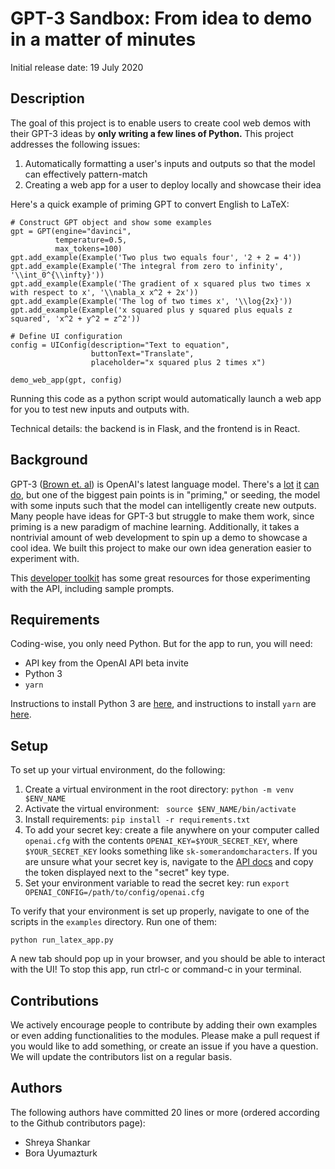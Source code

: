 # GPT-3 Sandbox: From idea to demo in a matter of minutes

Initial release date: 19 July 2020

## Description

The goal of this project is to enable users to create cool web demos with their GPT-3 ideas by **only writing a few lines of Python.** This project addresses the following issues:

1. Automatically formatting a user's inputs and outputs so that the model can effectively pattern-match
2. Creating a web app for a user to deploy locally and showcase their idea

Here's a quick example of priming GPT to convert English to LaTeX:

```
# Construct GPT object and show some examples
gpt = GPT(engine="davinci",
          temperature=0.5,
          max_tokens=100)
gpt.add_example(Example('Two plus two equals four', '2 + 2 = 4'))
gpt.add_example(Example('The integral from zero to infinity', '\\int_0^{\\infty}'))
gpt.add_example(Example('The gradient of x squared plus two times x with respect to x', '\\nabla_x x^2 + 2x'))
gpt.add_example(Example('The log of two times x', '\\log{2x}'))
gpt.add_example(Example('x squared plus y squared plus equals z squared', 'x^2 + y^2 = z^2'))

# Define UI configuration
config = UIConfig(description="Text to equation",
                  buttonText="Translate",
                  placeholder="x squared plus 2 times x")

demo_web_app(gpt, config)
```

Running this code as a python script would automatically launch a web app for you to test new inputs and outputs with.

Technical details: the backend is in Flask, and the frontend is in React.

## Background

GPT-3 ([Brown et. al](https://arxiv.org/abs/2005.14165)) is OpenAI's latest language model. There's a [lot](https://twitter.com/sharifshameem/status/1282676454690451457) [it](https://twitter.com/jsngr/status/1284511080715362304?s=20) [can](https://twitter.com/paraschopra/status/1284801028676653060?s=20) [do](https://www.gwern.net/GPT-3), but one of the biggest pain points is in "priming," or seeding, the model with some inputs such that the model can intelligently create new outputs. Many people have ideas for GPT-3 but struggle to make them work, since priming is a new paradigm of machine learning. Additionally, it takes a nontrivial amount of web development to spin up a demo to showcase a cool idea. We built this project to make our own idea generation easier to experiment with.

This [developer toolkit](https://www.notion.so/API-Developer-Toolkit-49595ed6ffcd413e93ebff10d7e70fe7) has some great resources for those experimenting with the API, including sample prompts.

## Requirements

Coding-wise, you only need Python. But for the app to run, you will need:

* API key from the OpenAI API beta invite
* Python 3
* `yarn`

Instructions to install Python 3 are [here](https://realpython.com/installing-python/), and instructions to install `yarn` are [here](https://classic.yarnpkg.com/en/docs/install/#mac-stable).

## Setup

To set up your virtual environment, do the following:

1. Create a virtual environment in the root directory: `python -m venv $ENV_NAME`
2. Activate the virtual environment: ` source $ENV_NAME/bin/activate`
3. Install requirements: `pip install -r requirements.txt`
4. To add your secret key: create a file anywhere on your computer called `openai.cfg` with the contents `OPENAI_KEY=$YOUR_SECRET_KEY`, where `$YOUR_SECRET_KEY` looks something like `sk-somerandomcharacters`. If you are unsure what your secret key is, navigate to the [API docs](https://beta.openai.com/developer-quickstart) and copy the token displayed next to the "secret" key type.
5. Set your environment variable to read the secret key: run `export OPENAI_CONFIG=/path/to/config/openai.cfg`

To verify that your environment is set up properly, navigate to one of the scripts in the `examples` directory. Run one of them:

`python run_latex_app.py`

A new tab should pop up in your browser, and you should be able to interact with the UI! To stop this app, run ctrl-c or command-c in your terminal.

## Contributions

We actively encourage people to contribute by adding their own examples or even adding functionalities to the modules. Please make a pull request if you would like to add something, or create an issue if you have a question. We will update the contributors list on a regular basis.

## Authors

The following authors have committed 20 lines or more (ordered according to the Github contributors page):

* Shreya Shankar
* Bora Uyumazturk


